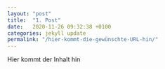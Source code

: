```yaml
---
layout: "post"
title:  "1. Post"
date:   2020-11-26 09:32:38 +0100
categories: jekyll update
permalink: "/hier-kommt-die-gewünschte-URL-hin/"
---
```


Hier kommt der Inhalt hin